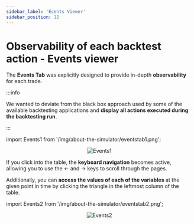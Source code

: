 ```yaml
---
sidebar_label: 'Ecents Viewer'
sidebar_position: 12
---
```


# Observability of each backtest action - Events viewer

The **Events Tab** was explicitly designed to provide in-depth **observability** for each trade.

:::info

We wanted to deviate from the black box approach used by some of the available backtesting applications and **display all actions executed during the backtesting run**.

:::

import Events1 from '/img/about-the-simulator/eventstab1.png';

<center>
    <img src={Events1} alt="Events1" style={{width: 700, boxShadow: '0 4px 8px rgba(0, 0, 0, 0.1)'}} />
</center>

If you click into the table, the **keyboard navigation** becomes active, allowing you to use the ← and → keys to scroll through the pages.

Additionally, you can **access the values of each of the variables** at the given point in time by clicking the triangle in the leftmost column of the table.

import Events2 from '/img/about-the-simulator/eventstab2.png';

<center>
    <img src={Events2} alt="Events2" style={{width: 700, boxShadow: '0 4px 8px rgba(0, 0, 0, 0.1)'}} />
</center>